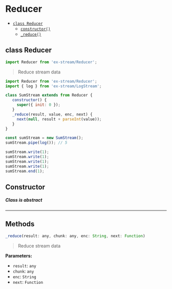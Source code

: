 # Reducer

- [`class Reducer`](#class-reducer)
  - [`constructor()`](#reducer-constructor-constructor)
  - [`_reduce()`](#reducer-method-_reduce)

<a id="class-reducer"></a><h2>class Reducer</h2>
``` javascript
import Reducer from 'ex-stream/Reducer';
```
> Reduce stream data



``` javascript
import Reducer from 'ex-stream/Reducer';
import { log } from 'ex-stream/LogStream';

class SumStream extends from Reducer {
   constructor() {
     super({ init: 0 });
   }
   _reduce(result, value, enc, next) {
     next(null, result + parseInt(value));
   }
}

const sumStream = new SumStream();
sumStream.pipe(log()); // 5

sumStream.write(1);
sumStream.write(1);
sumStream.write(1);
sumStream.write(1);
sumStream.end(1);
```



<h2>Constructor</h2>
<a id="reducer-constructor-constructor"></a>



##### Class is abstract


---

<h2>Methods</h2>
<a id="reducer-method-_reduce"></a>

``` javascript
_reduce(result: any, chunk: any, enc: String, next: Function)
```

> Reduce stream data


**Parameters:**

- `result`: `any`
- `chunk`: `any`
- `enc`: `String`
- `next`: `Function`






